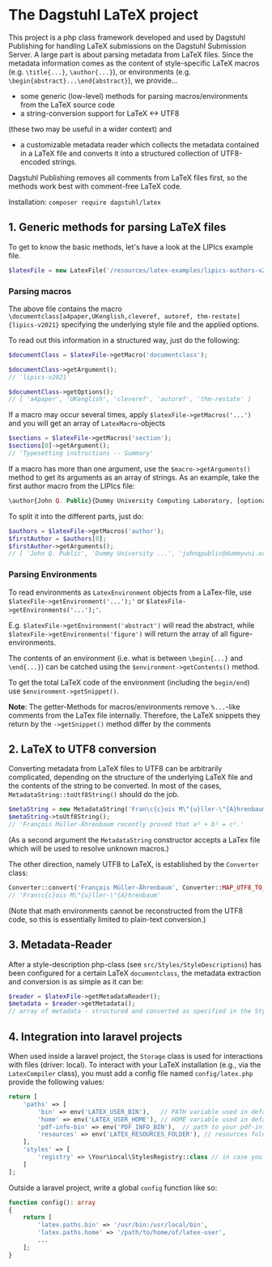 # The Dagstuhl LaTeX project

This project is a php class framework developed and used by Dagstuhl Publishing for handling LaTeX submissions on the Dagstuhl Submission Server.
A large part is about parsing metadata from LaTeX files. Since the metadata information comes as the content of style-specific LaTeX macros (e.g. `\title{...}`, `\author{...}`), or environments (e.g. `\begin{abstract}...\end{abstract}`),
we provide... 
- some generic (low-level) methods for parsing macros/environments from the LaTeX source code
- a string-conversion support for LaTeX <-> UTF8

(these two may be useful in a wider context) and
  
- a customizable metadata reader which collects the metadata contained in a LaTeX file and converts it into a structured collection of UTF8-encoded strings.

Dagstuhl Publishing removes all comments from LaTeX files first, so the methods work best with comment-free LaTeX code.

Installation: `composer require dagstuhl/latex`

## 1. Generic methods for parsing LaTeX files

To get to know the basic methods, let's have a look at the LIPIcs example file.
```php
$latexFile = new LatexFile('/resources/latex-examples/lipics-authors-v2021.1.3/lipics-v2021-sample-article.tex');
```
### Parsing macros
The above file contains the macro `\documentclass[a4paper,UKenglish,cleveref, autoref, thm-restate]{lipics-v2021}` 
specifying the underlying style file and the applied options.
 
To read out this information in a structured way, just do the following:
```php
$documentClass = $latexFile->getMacro('documentclass');

$documentClass->getArgument();
// 'lipics-v2021'

$documentClass->getOptions();
// [ 'a4paper', 'UKenglish', 'cleveref', 'autoref', 'thm-restate' ]
```
If a macro may occur several times, apply `$latexFile->getMacros('...')` and you will get an array of `LatexMacro`-objects
```php
$sections = $latexFile->getMacros('section');
$sections[0]->getArgument();
// 'Typesetting instructions -- Summary'
```
If a macro has more than one argument, use the `$macro->getArguments()` method to get its arguments as an array of strings. As an example, take the first author macro from the LIPIcs file:
```php
\author{John Q. Public}{Dummy University Computing Laboratory, [optional: Address], Country \and My second affiliation, Country \and \url{http://www.myhomepage.edu} }{johnqpublic@dummyuni.org}{https://orcid.org/0000-0002-1825-0097}{(Optional) author-specific funding acknowledgements}
```
To split it into the different parts, just do:
```php
$authors = $latexFile->getMacros('author');
$firstAuthor = $authors[0];
$firstAuthor->getArguments();
// [ 'John Q. Public', 'Dummy University ...', 'johnqpublic@dummyuni.org', ... ]
```
### Parsing Environments

To read environments as `LatexEnvironment` objects from a LaTex-file, use  `$latexFile->getEnvironment('...');'` or `$latexFile->getEnvironments('...');'`. 

E.g. `$latexFile->getEnvironment('abstract')` will read the abstract, while `$latexFile->getEnvironments('figure')` will return the array of all figure-environments.

The contents of an environment (i.e. what is between `\begin{...}` and `\end{...}`) can be catched using the `$environment->getContents()` method.

To get the total LaTeX code of the environment (including the `begin/end`) use `$environment->getSnippet()`.

**Note**: The getter-Methods for macros/environments remove `%...`-like comments  from the LaTex file internally. Therefore, the LaTeX snippets they return by the `->getSnippet()` method differ by the comments  

## 2. LaTeX to UTF8 conversion

Converting metadata from LaTeX files to UTF8 can be arbitrarily complicated, depending on the structure of the underlying LaTeX file and the contents of the string to be converted. In most of the cases, `MetadataString::toUtf8String()` should do the job.
```php
$metaString = new MetadataString('Fran\c{c}ois M\"{u}ller-\"{A}hrenbaum recently proved that $a^2 + b^2 = c^2$'.);
$metaString->toUtf8String();
// 'François Müller-Ährenbaum recently proved that a² + b² = c².'
```
(As a second argument the `MetadataString` constructor accepts a LaTex file which will be used to resolve unknown macros.)

The other direction, namely UTF8 to LaTeX, is established by the `Converter` class:
```php
Converter::convert('François Müller-Ährenbaum', Converter::MAP_UTF8_TO_LATEX);
// 'Fran\c{c}ois M\"{u}ller-\"{A}hrenbaum'
```
(Note that math environments cannot be reconstructed from the UTF8 code, so this is essentially limited to plain-text conversion.)

## 3. Metadata-Reader

After a style-description php-class (see `src/Styles/StyleDescriptions`) has been configured for a certain LaTeX `documentclass`, the metadata extraction and conversion is as simple as it can be:
```php
$reader = $latexFile->getMetadataReader();
$metadata = $reader->getMetadata();
// array of metadata - structured and converted as specified in the StyleDescription file
```

## 4. Integration into laravel projects

When used inside a laravel project, the `Storage` class is used for interactions with files (driver: local).
To interact with your LaTeX installation (e.g., via the `LatexCompiler` class), you must add a config file named `config/latex.php`
provide the following values:
```php
return [
    'paths' => [
        'bin' => env('LATEX_USER_BIN'),   // PATH variable used in default build environment
        'home' => env('LATEX_USER_HOME'), // HOME variable used in default build environment
        'pdf-info-bin' => env('PDF_INFO_BIN'),  // path to your pdf-info binary
        'resources' => env('LATEX_RESOURCES_FOLDER'), // resources folder (in case you want to use your own resources) 
    ],
    'styles' => [
        'registry' => \Your\Local\StylesRegistry::class // in case you want to use a custom styles registry
    ]
];
```
Outside a laravel project, write a global `config` function like so:
```php
function config(): array
{
    return [ 
        'latex.paths.bin' => '/usr/bin:/usr/local/bin',
        'latex.paths.home' => '/path/to/home/of/latex-user',
        ...
    ];
}
```